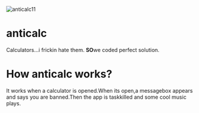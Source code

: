 ![anticalc11](https://github.com/user-attachments/assets/5eedfb85-4a43-435c-82f5-3c3dfc6ae4e6)


# anticalc
Calculators...i frickin hate them.
**SO**we coded perfect solution.
# How anticalc works?
It works when a calculator is opened.When its open,a messagebox appears
and says you are banned.Then the app is taskkilled and some cool music
plays.
